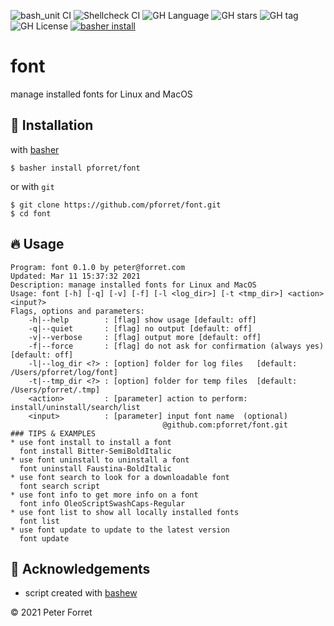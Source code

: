 ![bash_unit CI](https://github.com/pforret/font/workflows/bash_unit%20CI/badge.svg)
![Shellcheck CI](https://github.com/pforret/font/workflows/Shellcheck%20CI/badge.svg)
![GH Language](https://img.shields.io/github/languages/top/pforret/font)
![GH stars](https://img.shields.io/github/stars/pforret/font)
![GH tag](https://img.shields.io/github/v/tag/pforret/font)
![GH License](https://img.shields.io/github/license/pforret/font)
[![basher install](https://img.shields.io/badge/basher-install-white?logo=gnu-bash&style=flat)](https://basher.gitparade.com/package/)

# font

manage installed fonts for Linux and MacOS

## 🚀 Installation

with [basher](https://github.com/basherpm/basher)

	$ basher install pforret/font

or with `git`

	$ git clone https://github.com/pforret/font.git
	$ cd font

## 🔥 Usage
```
Program: font 0.1.0 by peter@forret.com
Updated: Mar 11 15:37:32 2021
Description: manage installed fonts for Linux and MacOS
Usage: font [-h] [-q] [-v] [-f] [-l <log_dir>] [-t <tmp_dir>] <action> <input?>
Flags, options and parameters:
    -h|--help        : [flag] show usage [default: off]
    -q|--quiet       : [flag] no output [default: off]
    -v|--verbose     : [flag] output more [default: off]
    -f|--force       : [flag] do not ask for confirmation (always yes) [default: off]
    -l|--log_dir <?> : [option] folder for log files   [default: /Users/pforret/log/font]
    -t|--tmp_dir <?> : [option] folder for temp files  [default: /Users/pforret/.tmp]
    <action>         : [parameter] action to perform: install/uninstall/search/list
    <input>          : [parameter] input font name  (optional)
                                  @github.com:pforret/font.git                                             
### TIPS & EXAMPLES
* use font install to install a font
  font install Bitter-SemiBoldItalic
* use font uninstall to uninstall a font
  font uninstall Faustina-BoldItalic
* use font search to look for a downloadable font
  font search script
* use font info to get more info on a font
  font info OleoScriptSwashCaps-Regular
* use font list to show all locally installed fonts
  font list
* use font update to update to the latest version
  font update
```

## 📝 Acknowledgements

* script created with [bashew](https://github.com/pforret/bashew)

&copy; 2021 Peter Forret
